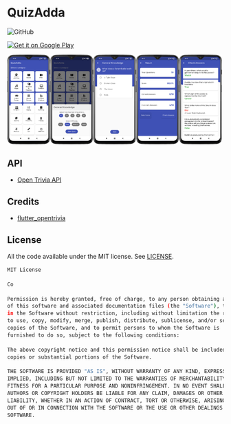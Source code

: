 # QuizAdda
![GitHub](https://img.shields.io/github/license/piyushsinha24/QuizAdda)

<a target="_blank" href='https://play.google.com/store/apps/details?id=devPS.quizadda'><img alt='Get it on Google Play' src='https://goldtonemusicgroup.com/img/goldtone/main-page/news/playstore-badge.png' height='48px'/></a>

<img src="quizadda1.png" width="100"><img src="quizadda2.png" width="100"><img src="quizadda3.png" width="100"><img src="quizadda4.png" width="100"><img 
src="quizadda5.png" width="100">

## API

* [Open Trivia API](https://opentdb.com)

## Credits

* [flutter_opentrivia](https://github.com/lohanidamodar/flutter_opentrivia)

## License

All the code available under the MIT license. See [LICENSE](LICENSE).

```sh
MIT License

Co

Permission is hereby granted, free of charge, to any person obtaining a copy
of this software and associated documentation files (the "Software"), to deal
in the Software without restriction, including without limitation the rights
to use, copy, modify, merge, publish, distribute, sublicense, and/or sell
copies of the Software, and to permit persons to whom the Software is
furnished to do so, subject to the following conditions:

The above copyright notice and this permission notice shall be included in all
copies or substantial portions of the Software.

THE SOFTWARE IS PROVIDED "AS IS", WITHOUT WARRANTY OF ANY KIND, EXPRESS OR
IMPLIED, INCLUDING BUT NOT LIMITED TO THE WARRANTIES OF MERCHANTABILITY,
FITNESS FOR A PARTICULAR PURPOSE AND NONINFRINGEMENT. IN NO EVENT SHALL THE
AUTHORS OR COPYRIGHT HOLDERS BE LIABLE FOR ANY CLAIM, DAMAGES OR OTHER
LIABILITY, WHETHER IN AN ACTION OF CONTRACT, TORT OR OTHERWISE, ARISING FROM,
OUT OF OR IN CONNECTION WITH THE SOFTWARE OR THE USE OR OTHER DEALINGS IN THE
SOFTWARE.
```

